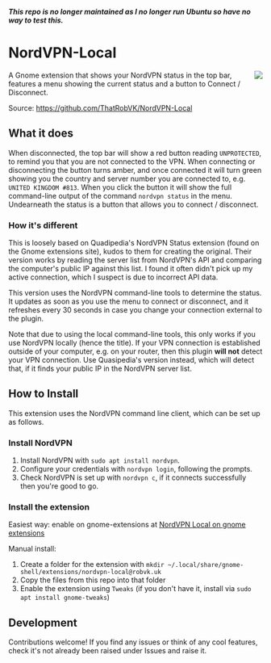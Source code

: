 **_This repo is no longer maintained as I no longer run Ubuntu so have no way to test this._**

# NordVPN-Local
<img align="right" src="img/screenshot.png">
A Gnome extension that shows your NordVPN status in the top bar, features a menu showing the current status and a button to Connect / Disconnect.

Source: https://github.com/ThatRobVK/NordVPN-Local

## What it does
When disconnected, the top bar will show a red button reading `UNPROTECTED`, to remind you that you are not connected to the VPN. When connecting or disconnecting the button turns amber, and once connected it will turn green showing you the country and server number you are connected to, e.g. `UNITED KINGDOM #813`. When you click the button it will show the full command-line output of the command `nordvpn status` in the menu. Undearneath the status is a button that allows you to connect / disconnect.

### How it's different 
This is loosely based on Quadipedia's NordVPN Status extension (found on the Gnome extensions site), kudos to them for creating the original. Their version works by reading the server list from NordVPN's API and comparing the computer's public IP against this list. I found it often didn't pick up my active connection, which I suspect is due to incorrect API data.

This version uses the NordVPN command-line tools to determine the status. It updates as soon as you use the menu to connect or disconnect, and it refreshes every 30 seconds in case you change your connection external to the plugin.

Note that due to using the local command-line tools, this only works if you use NordVPN locally (hence the title). If your VPN connection is established outside of your computer, e.g. on your router, then this plugin __will not__ detect your VPN connection. Use Quasipedia's version instead, which will detect that, if it finds your public IP in the NordVPN server list.

## How to Install
This extension uses the NordVPN command line client, which can be set up as follows.

### Install NordVPN
1. Install NordVPN with `sudo apt install nordvpn`.
2. Configure your credentials with `nordvpn login`, following the prompts.
3. Check NordVPN is set up with `nordvpn c`, if it connects successfully then you're good to go.

### Install the extension
Easiest way: enable on gnome-extensions at [NordVPN Local on gnome extensions](https://extensions.gnome.org/extension/1656/nordvpn-local/)

Manual install:  
1. Create a folder for the extension with `mkdir ~/.local/share/gnome-shell/extensions/nordvpn-local@robvk.uk`
2. Copy the files from this repo into that folder
3. Enable the extension using `Tweaks` (if you don't have it, install via `sudo apt install gnome-tweaks`)

## Development

Contributions welcome! If you find any issues or think of any cool features, check it's not already been raised under Issues and raise it.
